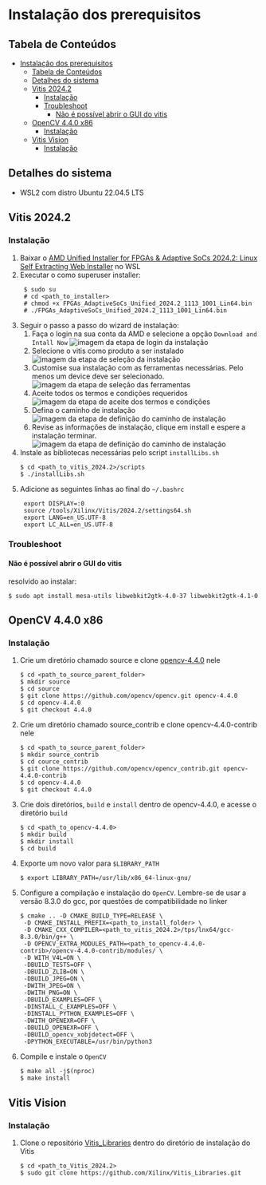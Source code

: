 # Instalação dos prerequisitos
## Tabela de Conteúdos 
- [Instalação dos prerequisitos](#instalação-dos-prerequisitos)
  - [Tabela de Conteúdos](#tabela-de-conteúdos)
  - [Detalhes do sistema](#detalhes-do-sistema)
  - [Vitis 2024.2](#vitis-20242)
    - [Instalação](#instalação)
    - [Troubleshoot](#troubleshoot)
      - [Não é possível abrir o GUI do vitis](#não-é-possível-abrir-o-gui-do-vitis)
  - [OpenCV 4.4.0 x86](#opencv-440-x86)
    - [Instalação](#instalação-1)
  - [Vitis Vision](#vitis-vision)
    - [Instalação](#instalação-2)

## Detalhes do sistema
- WSL2 com distro Ubuntu 22.04.5 LTS
## Vitis 2024.2
### Instalação
1. Baixar o [AMD Unified Installer for FPGAs & Adaptive SoCs 2024.2: Linux Self Extracting Web Installer](https://www.xilinx.com/support/download.html) no WSL
2. Executar o como superuser installer:
   ```
    $ sudo su
    # cd <path_to_installer>
    # chmod +x FPGAs_AdaptiveSoCs_Unified_2024.2_1113_1001_Lin64.bin  
    # ./FPGAs_AdaptiveSoCs_Unified_2024.2_1113_1001_Lin64.bin
   ```
3. Seguir o passo a passo do wizard de instalação:
   1. Faça o login na sua conta da AMD e selecione a opção `Download and Intall Now` ![imagem da etapa de login da instalação](/docs/images/login.png)
   2. Selecione o vitis como produto a ser instalado ![imagem da etapa de seleção da instalação](/docs/images/select.png)
   3. Customise sua instalação com as ferramentas necessárias. Pelo menos um device deve ser selecionado. ![imagem da etapa de seleção das ferramentas](/docs/images/tools.png)
   4. Aceite todos os termos e condições requeridos ![imagem da etapa de aceite dos termos e condições](/docs/images/terms.png)
   5. Defina o caminho de instalação ![imagem da etapa de definição do caminho de instalação](/docs/images/path.png)
   6. Revise as informações de instalação, clique em install e espere a instalação terminar. ![imagem da etapa de definição do caminho de instalação](/docs/images/info.png)
4. Instale as bibliotecas necessárias pelo script `installLibs.sh`
   ```
   $ cd <path_to_vitis_2024.2>/scripts
   $ ./installLibs.sh
   ```
5. Adicione as seguintes linhas ao final do `~/.bashrc`
   ```
    export DISPLAY=:0
    source /tools/Xilinx/Vitis/2024.2/settings64.sh
    export LANG=en_US.UTF-8
    export LC_ALL=en_US.UTF-8
   ```

### Troubleshoot
#### Não é possível abrir o GUI do vitis
resolvido ao instalar:
```
$ sudo apt install mesa-utils libwebkit2gtk-4.0-37 libwebkit2gtk-4.1-0
```

## OpenCV 4.4.0 x86
### Instalação
1. Crie um diretório chamado source e clone [opencv-4.4.0](https://github.com/opencv/opencv.git) nele
   ```
   $ cd <path_to_source_parent_folder>
   $ mkdir source
   $ cd source
   $ git clone https://github.com/opencv/opencv.git opencv-4.4.0
   $ cd opencv-4.4.0
   $ git checkout 4.4.0
   ```
2. Crie um diretório chamado source_contrib e clone opencv-4.4.0-contrib nele
   ```
   $ cd <path_to_source_parent_folder>
   $ mkdir source_contrib
   $ cd cource_contrib
   $ git clone https://github.com/opencv/opencv_contrib.git opencv-4.4.0-contrib
   $ cd opencv-4.4.0
   $ git checkout 4.4.0
   ```
3. Crie dois diretórios, `build` e `install` dentro de opencv-4.4.0, e acesse o diretório `build`
   ```
   $ cd <path_to_opencv-4.4.0>
   $ mkdir build
   $ mkdir install
   $ cd build
   ```
4. Exporte um novo valor para `$LIBRARY_PATH`
   ```
   $ export LIBRARY_PATH=/usr/lib/x86_64-linux-gnu/
   ```
5. Configure a compilação e instalação do `OpenCV`. Lembre-se de usar a versão 8.3.0 do gcc, por questões de compatibilidade no linker
   ```
   $ cmake .. -D CMAKE_BUILD_TYPE=RELEASE \
    -D CMAKE_INSTALL_PREFIX=<path_to_install_folder> \
    -D CMAKE_CXX_COMPILER=<path_to_vitis_2024.2>/tps/lnx64/gcc-8.3.0/bin/g++ \
    -D OPENCV_EXTRA_MODULES_PATH=<path_to_opencv-4.4.0-contrib>/opencv-4.4.0-contrib/modules/ \
    -D WITH_V4L=ON \
    -DBUILD_TESTS=OFF \
    -DBUILD_ZLIB=ON \
    -DBUILD_JPEG=ON \
    -DWITH_JPEG=ON \
    -DWITH_PNG=ON \
    -DBUILD_EXAMPLES=OFF \
    -DINSTALL_C_EXAMPLES=OFF \
    -DINSTALL_PYTHON_EXAMPLES=OFF \
    -DWITH_OPENEXR=OFF \
    -DBUILD_OPENEXR=OFF \
    -DBUILD_opencv_xobjdetect=OFF \
    -DPYTHON_EXECUTABLE=/usr/bin/python3
   ```
6. Compile e instale o `OpenCV`
   ```
   $ make all -j$(nproc)
   $ make install
   ```
## Vitis Vision
### Instalação
1. Clone o repositório [Vitis_Libraries](https://github.com/Xilinx/Vitis_Libraries.git) dentro do diretório de instalação do Vitis
   ```
   $ cd <path_to_Vitis_2024.2>
   $ sudo git clone https://github.com/Xilinx/Vitis_Libraries.git
   ```